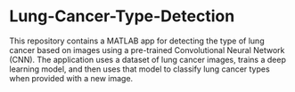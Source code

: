 # Lung-Cancer-Type-Detection
This repository contains a MATLAB app for detecting the type of lung cancer based on images using a pre-trained Convolutional Neural Network (CNN). The application uses a dataset of lung cancer images, trains a deep learning model, and then uses that model to classify lung cancer types when provided with a new image.
